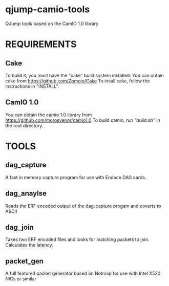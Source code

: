 # qjump-camio-tools
QJump tools based on the CamIO 1.0 library

REQUIREMENTS
============

Cake
-----
To build it, you must have the "cake" build system installed. 
You can obtain cake from https://github.com/Zomojo/Cake
To insall cake, follow the instructions in "INSTALL".

CamIO 1.0
---------
You can obtain the camio 1.0 library from 
https://github.com/mgrosvenor/camio1.0
To build camio, run "build.sh" in the root directory.

TOOLS
=====

dag_capture
-----------
A fast in memory capture program for use with Endace DAG cards. 


dag_anaylse
-----------
Reads the ERF encoded output of the dag_capture progam and coverts to ASCII

dag_join
--------
Takes two ERF encoded files and looks for matching packets to join. Calculates the latency. 


packet_gen
----------
A full featured packet generator based on Netmap for use with Intel X520 NICs or similar



